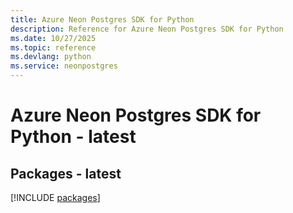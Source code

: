 ```yaml
---
title: Azure Neon Postgres SDK for Python
description: Reference for Azure Neon Postgres SDK for Python
ms.date: 10/27/2025
ms.topic: reference
ms.devlang: python
ms.service: neonpostgres
---
```

# Azure Neon Postgres SDK for Python - latest
## Packages - latest
[!INCLUDE [packages](neon-postgres-index.md)]